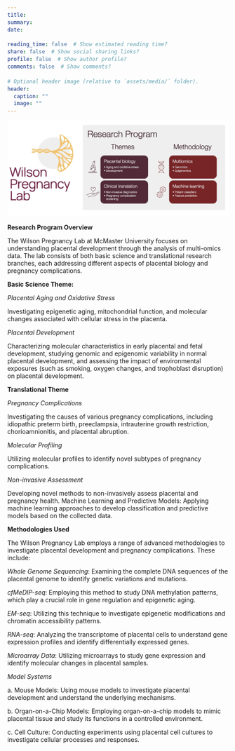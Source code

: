```yaml
---
title:
summary:
date:

reading_time: false  # Show estimated reading time?
share: false  # Show social sharing links?
profile: false  # Show author profile?
comments: false  # Show comments?

# Optional header image (relative to `assets/media/` folder).
header:
  caption: ""
  image: ""
---
```

![](./2023_WilsonLab_schematic.jpeg)

**Research Program Overview**

The Wilson Pregnancy Lab at McMaster University focuses on understanding placental development through the analysis of multi-omics data. The lab consists of both basic science and translational research branches, each addressing different aspects of placental biology and pregnancy complications.

**Basic Science Theme:**

*Placental Aging and Oxidative Stress* 

Investigating epigenetic aging, mitochondrial function, and molecular changes associated with cellular stress in the placenta.

*Placental Development* 

Characterizing molecular characteristics in early placental and fetal development, studying genomic and epigenomic variability in normal placental development, and assessing the impact of environmental exposures (such as smoking, oxygen changes, and trophoblast disruption) on placental development.

**Translational Theme**

*Pregnancy Complications*

Investigating the causes of various pregnancy complications, including idiopathic preterm birth, preeclampsia, intrauterine growth restriction, chorioamnionitis, and placental abruption.

*Molecular Profiling*

Utilizing molecular profiles to identify novel subtypes of pregnancy complications.

*Non-invasive Assessment*

Developing novel methods to non-invasively assess placental and pregnancy health.
Machine Learning and Predictive Models: Applying machine learning approaches to develop classification and predictive models based on the collected data.

**Methodologies Used**

The Wilson Pregnancy Lab employs a range of advanced methodologies to investigate placental development and pregnancy complications. These include:

*Whole Genome Sequencing*: Examining the complete DNA sequences of the placental genome to identify genetic variations and mutations.

*cfMeDIP-seq*: Employing this method to study DNA methylation patterns, which play a crucial role in gene regulation and epigenetic aging.

*EM-seq*: Utilizing this technique to investigate epigenetic modifications and chromatin accessibility patterns.

*RNA-seq*: Analyzing the transcriptome of placental cells to understand gene expression profiles and identify differentially expressed genes.

*Microarray Data*: Utilizing microarrays to study gene expression and identify molecular changes in placental samples.

*Model Systems*

a. Mouse Models: Using mouse models to investigate placental development and understand the underlying mechanisms.

b. Organ-on-a-Chip Models: Employing organ-on-a-chip models to mimic placental tissue and study its functions in a controlled environment.

c. Cell Culture: Conducting experiments using placental cell cultures to investigate cellular processes and responses.

